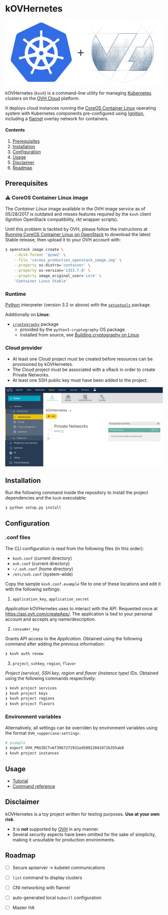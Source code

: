 # kOVHernetes

![kOVHernetes][logo]

kOVHernetes (*`kovh`*) is a command-line utility for managing [Kubernetes][k8s] clusters on the [OVH Cloud][ovhcloud]
platform.

It deploys cloud instances running the [CoreOS Container Linux][cont-linux] operating system with Kubernetes components
pre-configured using [Ignition][ignition], including a [flannel][flannel] overlay network for containers.

#### Contents

1. [Prerequisites](#prerequisites)
2. [Installation](#installation)
3. [Configuration](#configuration)
4. [Usage](#usage)
5. [Disclaimer](#disclaimer)
6. [Roadmap](#roadmap)

## Prerequisites

### :warning: CoreOS Container Linux image

The *Container Linux* image available in the OVH image service as of 05/28/2017 is outdated and misses features required
by the `kovh` client (Ignition OpenStack compatibility, *rkt* wrapper scripts).

Until this problem is tackled by OVH, please follow the instructions at [Running CoreOS Container Linux on
OpenStack][coreos-openstack] to download the latest Stable release, then upload it to your OVH account with:

```sh
❯ openstack image create \
    --disk-format 'qcow2' \
    --file 'coreos_production_openstack_image.img' \
    --property os-distro='container' \
    --property os-version='1353.7.0' \
    --property image_original_user='core' \
    'Container Linux Stable'
```

[coreos-openstack]: https://coreos.com/os/docs/latest/booting-on-openstack.html

### Runtime

[Python][python] interpreter (version 3.2 or above) with the [`setuptools`][py-setuptools] package.

Additionally on **Linux**:

* [`cryptography`][py-cryptography] package
  * provided by the `python3-cryptography` OS package
  * installed from source, see [Building cryptography on Linux][cryp-req]

### Cloud provider

* At least one Cloud project must be created before resources can be provisioned by kOVHernetes.
* The Cloud project must be associated with a vRack in order to create Private Networks.
* At least one SSH public key must have been added to the project.

![OVH dashboard][dash]

## Installation

Run the following command inside the repository to install the project dependencies and the `kovh` executable:

```sh
❯ python setup.py install
```

## Configuration

### .conf files

The CLI configuration is read from the following files (in this order):

* `kovh.conf` (current directory)
* `ovh.conf` (current directory)
* `~/.ovh.conf` (home directory)
* `/etc/ovh.conf` (system-wide)

Copy the sample `kovh.conf.example` file to one of these locations and edit it with the following settings:

1. `application_key`, `application_secret`

*Application* kOVHernetes uses to interact with the API. Requested once at https://api.ovh.com/createApp/. The
application is tied to your personal account and accepts any name/description.

2. `consumer_key`

Grants API access to the *Application*. Obtained using the following command after adding the previous information:

```sh
❯ kovh auth renew
```

3. `project`, `sshkey`, `region`, `flavor`

*Project (service)*, *SSH key*, *region* and *flavor (instance type)* IDs. Obtained using the following commands
respectively:

```sh
❯ kovh project services
❯ kovh project keys
❯ kovh project regions
❯ kovh project flavors
```

### Environment variables

Alternatively, all settings can be overriden by environment variables using the format `OVH_<uppercase:setting>`.

```sh
# example
❯ export OVH_PROJECT=6f39672f2931ed50922041972b355ab8
❯ kovh project instances
```

## Usage

* [Tutorial][tutorial]
* [Command reference][cmd-ref]

[tutorial]: docs/tutorial.md
[cmd-ref]: docs/commands-reference.md

## Disclaimer

kOVHernetes is a toy project written for testing purposes. **Use at your own risk**.

* It is **not** supported by [OVH][ovh] in any manner.
* Several security aspects have been omitted for the sake of simplicity, making it unsuitable for production
  environments.

## Roadmap

* [ ] Secure apiserver -> kubelet communications
* [ ] `list` command to display clusters
* [ ] CNI networking with flannel
* [ ] auto-generated local `kubectl` configuration
* [ ] Master HA


[logo]: docs/images/logo.png
[k8s]: https://kubernetes.io/
[ovhcloud]: https://www.ovh.com/cloud/
[cont-linux]: https://coreos.com/os/
[ignition]: https://coreos.com/ignition/
[flannel]: https://coreos.com/flannel/
[python]: https://www.python.org/downloads/
[py-setuptools]: https://pypi.python.org/pypi/setuptools
[py-cryptography]: https://pypi.python.org/pypi/cryptography
[cryp-req]: https://cryptography.io/en/latest/installation/#building-cryptography-on-linux
[dash]: docs/images/project_dashboard.png
[ovh]: https://www.ovh.com/
